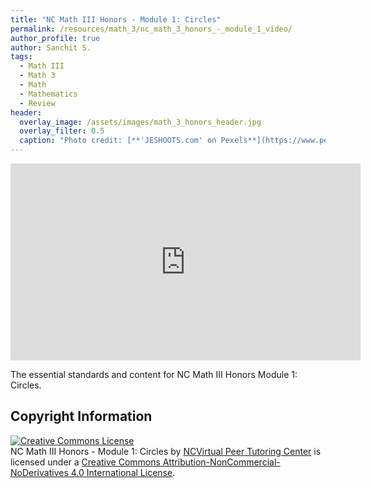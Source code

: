 ```yaml
---
title: "NC Math III Honors - Module 1: Circles"
permalink: /resources/math_3/nc_math_3_honors_-_module_1_video/
author_profile: true
author: Sanchit S.
tags:
  - Math III
  - Math 3
  - Math
  - Mathematics
  - Review
header:
  overlay_image: /assets/images/math_3_honors_header.jpg 
  overlay_filter: 0.5
  caption: "Photo credit: [**'JESHOOTS.com' on Pexels**](https://www.pexels.com/photo/person-holding-a-chalk-in-front-of-the-chalk-board-714699/)"
---
```

<iframe width="560" height="315" src="https://ncvps.yuja.com/V/Video?v=2366364&node=8480984&a=1073258069&preload=false" frameborder="0" webkitallowfullscreen mozallowfullscreen allowfullscreen></iframe>

The essential standards and content for NC Math III Honors Module 1: Circles.

## Copyright Information
<a rel="license" href="http://creativecommons.org/licenses/by-nc-nd/4.0/"><img alt="Creative Commons License" style="border-width:0" src="https://i.creativecommons.org/l/by-nc-nd/4.0/88x31.png" /></a><br /><span xmlns:dct="http://purl.org/dc/terms/" href="http://purl.org/dc/dcmitype/MovingImage" property="dct:title" rel="dct:type"> NC Math III Honors - Module 1: Circles</span> by <a xmlns:cc="http://creativecommons.org/ns#" href="https://ptcresources.github.io/resources/math_3/nc_math_3_honors_-_module_1_circles" property="cc:attributionName" rel="cc:attributionURL">NCVirtual Peer Tutoring Center</a> is licensed under a <a rel="license" href="http://creativecommons.org/licenses/by-nc-nd/4.0/">Creative Commons Attribution-NonCommercial-NoDerivatives 4.0 International License</a>.